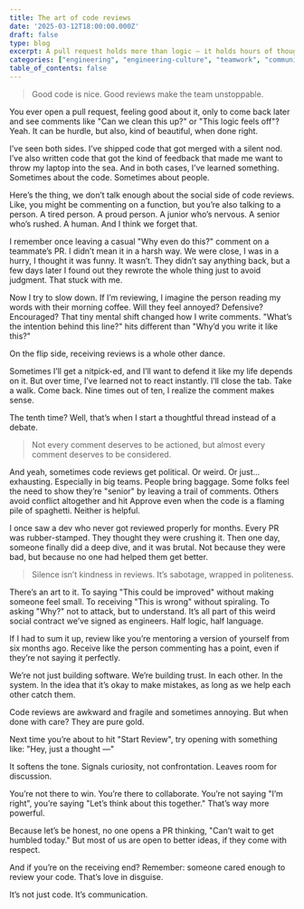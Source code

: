 ```yaml
---
title: The art of code reviews
date: '2025-03-12T18:00:00.000Z'
draft: false
type: blog
excerpt: A pull request holds more than logic — it holds hours of thought, doubt, and effort. The way we review it speaks a lot about the kind of team we are.
categories: ["engineering", "engineering-culture", "teamwork", "communication", "code-review"]
table_of_contents: false
---
```


> Good code is nice. Good reviews make the team unstoppable.

You ever open a pull request, feeling good about it, only to come back later and see comments like "Can we clean this up?" or "This logic feels off"? Yeah. It can be hurdle, but also, kind of beautiful, when done right.

I’ve seen both sides. I’ve shipped code that got merged with a silent nod. I’ve also written code that got the kind of feedback that made me want to throw my laptop into the sea. And in both cases, I’ve learned something. Sometimes about the code. Sometimes about people.

Here’s the thing, we don’t talk enough about the social side of code reviews. Like, you might be commenting on a function, but you’re also talking to a person. A tired person. A proud person. A junior who’s nervous. A senior who’s rushed. A human. And I think we forget that.

I remember once leaving a casual "Why even do this?" comment on a teammate’s PR. I didn’t mean it in a harsh way. We were close, I was in a hurry, I thought it was funny. It wasn’t. They didn’t say anything back, but a few days later I found out they rewrote the whole thing just to avoid judgment. That stuck with me.

Now I try to slow down. If I’m reviewing, I imagine the person reading my words with their morning coffee. Will they feel annoyed? Defensive? Encouraged? That tiny mental shift changed how I write comments. "What’s the intention behind this line?" hits different than "Why’d you write it like this?"

On the flip side, receiving reviews is a whole other dance.

Sometimes I’ll get a nitpick-ed, and I’ll want to defend it like my life depends on it. But over time, I’ve learned not to react instantly. I’ll close the tab. Take a walk. Come back. Nine times out of ten, I realize the comment makes sense.

The tenth time? Well, that’s when I start a thoughtful thread instead of a debate.

> Not every comment deserves to be actioned, but almost every comment deserves to be considered.

And yeah, sometimes code reviews get political. Or weird. Or just... exhausting. Especially in big teams. People bring baggage. Some folks feel the need to show they’re "senior" by leaving a trail of comments. Others avoid conflict altogether and hit Approve even when the code is a flaming pile of spaghetti. Neither is helpful.

I once saw a dev who never got reviewed properly for months. Every PR was rubber-stamped. They thought they were crushing it. Then one day, someone finally did a deep dive, and it was brutal. Not because they were bad, but because no one had helped them get better.

> Silence isn’t kindness in reviews. It’s sabotage, wrapped in politeness.

There’s an art to it. To saying "This could be improved" without making someone feel small. To receiving "This is wrong" without spiraling. To asking "Why?" not to attack, but to understand. It’s all part of this weird social contract we’ve signed as engineers. Half logic, half language.

If I had to sum it up, review like you’re mentoring a version of yourself from six months ago. Receive like the person commenting has a point, even if they’re not saying it perfectly.

We’re not just building software. We’re building trust. In each other. In the system. In the idea that it’s okay to make mistakes, as long as we help each other catch them.

Code reviews are awkward and fragile and sometimes annoying. But when done with care? They are pure gold.

Next time you’re about to hit "Start Review", try opening with something like:
"Hey, just a thought —"

It softens the tone. Signals curiosity, not confrontation. Leaves room for discussion.

You’re not there to win. You’re there to collaborate. You’re not saying "I’m right", you’re saying "Let’s think about this together." That’s way more powerful.

Because let’s be honest, no one opens a PR thinking, "Can’t wait to get humbled today." But most of us are open to better ideas, if they come with respect.

And if you’re on the receiving end? Remember: someone cared enough to review your code. That’s love in disguise.

It’s not just code. It’s communication.
